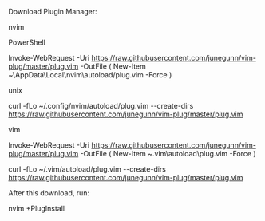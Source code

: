 Download Plugin Manager:

nvim

PowerShell

Invoke-WebRequest -Uri https://raw.githubusercontent.com/junegunn/vim-plug/master/plug.vim -OutFile ( New-Item ~\AppData\Local\nvim\autoload/plug.vim -Force )

unix

curl -fLo ~/.config/nvim/autoload/plug.vim --create-dirs https://raw.githubusercontent.com/junegunn/vim-plug/master/plug.vim

vim

Invoke-WebRequest -Uri https://raw.githubusercontent.com/junegunn/vim-plug/master/plug.vim -OutFile ( New-Item ~\.vim\autoload\plug.vim -Force )

curl -fLo ~/.vim/autoload/plug.vim --create-dirs https://raw.githubusercontent.com/junegunn/vim-plug/master/plug.vim

After this download, run:

nvim +PlugInstall


